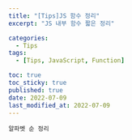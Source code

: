 ```yaml
---
title: "[Tips]JS 함수 정리"
excerpt: "JS 내부 함수 짧은 정리"

categories:
  - Tips
tags:
  - [Tips, JavaScript, Function]

toc: true
toc_sticky: true
published: true
date: 2022-07-09
last_modified_at: 2022-07-09
---
```


`알파벳 순 정리`
